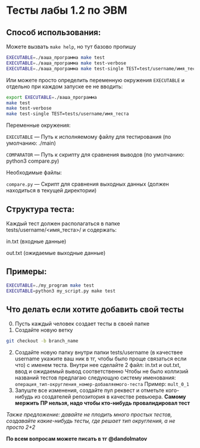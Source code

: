 # Тесты лабы 1.2 по ЭВМ

## Способ использования:

Можете вызвать `make help`, но тут базово пропишу

```bash
EXECUTABLE=./ваша_программа make test                                      # Запустить все тесты (показывать только упавшие)
EXECUTABLE=./ваша_программа make test-verbose                              # Запустить все тесты (показывать все результаты)
EXECUTABLE=./ваша_программа make test-single TEST=test/username/имя_теста  # Запустить один конкретный тест
```
Или можете просто определить переменную окружения `EXECUTABLE` и отдельно при каждом запуске ее не вводить:
```bash
export EXECUTABLE=./ваша_программа
make test
make test-verbose
make test-single TEST=tests/username/имя_теста
```
Переменные окружения:

`EXECUTABLE` — Путь к исполняемому файлу для тестирования (по умолчанию: ./main)

`COMPARATOR` — Путь к скрипту для сравнения выводов (по умолчанию: python3 compare.py)

Необходимые файлы:

`compare.py` — Скрипт для сравнения выходных данных (должен находиться в текущей директории)

## Структура теста:
Каждый тест должен располагаться в папке tests/username/<имя_теста>/ и содержать:

in.txt (входные данные)

out.txt (ожидаемые выходные данные)

## Примеры:

```bash
EXECUTABLE=./my_program make test
EXECUTABLE=python3 my_script.py make test
```

## Что делать если хотите добавить свой тесты
0. Пусть каждый человек создает тесты в своей папке
1. Создайте новую ветку
```bash
git checkout -b branch_name
```
2. Создайте новую папку внутри папки tests/username (в качествее username укажите ваш ник в тг, чтобы было проще связаться если что) с именем теста. Внутри нее сделайте 2 файл: in.txt и out.txt, ввод и ожидаемый вывод соответственно
Чтобы не было коллизий названий тестов предлагаю следующую систему именования: `операция_тип-округления_номер-добавляемого-теста`
Пример: `mult_0_1`
3. Запуште все изменения, создайте пул реквест и отметьте кого-нибудь из создателей репозитория в качестве ревьюера.
**Самому мержить ПР нельзя, надо чтобы кто-нибудь провалидировал тест**

*Также предложение: давайте не плодить много простых тестов, создавайте какие-нибудь тесты, где решает тип округления, а не просто 2+2*

**По всем вопросам можете писать в тг @dandolmatov**
